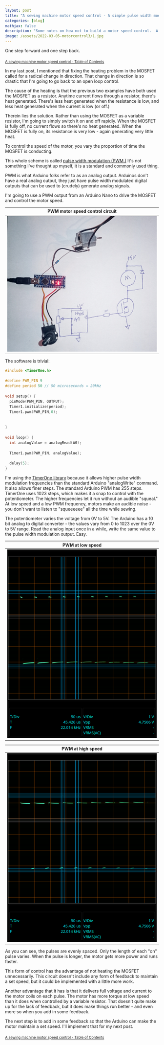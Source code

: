 ```yaml
---
layout: post
title: "A sewing machine motor speed control - A simple pulse width modulation driver as a motor speed control"
categories: [blog]
mathjax: false
description: "Some notes on how not to build a motor speed control.  A simple pulse width modulation driver as a motor speed control."
image: /assets/2022-03-05-motorcontrol3/1.jpg
---
```

One step forward and one step back.

<sub>[A sewing machine motor speed control - Table of Contents](motorcontrol-toc)</sub>

In my last post, I mentioned that fixing the heating problem in the MOSFET called for a radical change in direction.  That change in direction is so drastic that I'm going to go back to an open loop control.

The cause of the heating is that the previous two examples have both used the MOSFET as a resistor.  Anytime current flows through a resistor, there's heat generated.  There's less heat generated when the resistance is low, and less heat generated when the current is low (or off.)

Therein lies the solution.  Rather than using the MOSFET as a variable resistor, I'm going to simply switch it on and off rapidly.  When the MOSFET is fully off, no current flows so there's no heat generated.  When the MOSFET is fully on, its resistance is very low - again generating very little heat.

To control the speed of the motor, you vary the proportion of time the MOSFET is conducting.

This whole scheme is called [pulse width modulation (PWM.)](https://en.wikipedia.org/wiki/Pulse-width_modulation)  It's not something I've thought up myself, it is a standard and commonly used thing.

PWM is what Arduino folks refer to as an analog output.  Arduinos don't have a real analog output, they just have pulse width modulated digital outputs that can be used to (crudely) generate analog signals.

I'm going to use a PWM output from an Arduino Nano to drive the MOSFET and control the motor speed.

|PWM motor speed control circuit|
|-------------------------------|
|![PWM motor speed control circuit](/assets/2022-03-05-motorcontrol3/1.jpg)|

The software is trivial:

```C++
#include <TimerOne.h>

#define PWM_PIN 9
#define period 50 // 50 microseconds = 20kHz

void setup() {
  pinMode(PWM_PIN, OUTPUT);
  Timer1.initialize(period);
  Timer1.pwm(PWM_PIN,0);


}

void loop() {
  int analogValue = analogRead(A0);
  
  Timer1.pwm(PWM_PIN, analogValue);
  
  delay(5);
}

```

I'm using the [TimerOne library](https://github.com/PaulStoffregen/TimerOne) because it allows higher pulse width modulation frequencies than the standard Arduino "analogWrite" command.  It also allows finer steps.  The standard Arduino PWM has 255 steps.  TimerOne uses 1023 steps, which makes it a snap to control with the potentiometer. The higher frequencies let it run without an audible "squeal."  At low speed and a low PWM frequency, motors make an audible noise - you don't want to listen to "squeeeeee" all the time while sewing.

The potentiometer varies the voltage from 0V to 5V.  The Arduino has a 10 bit analog to digital converter - the values vary from 0 to 1023 over the 0V to 5V range.  Read the analog input once in a while, write the same value to the pulse width modulation output.  Easy.

|PWM at low speed|
|----------------|
|![PWM at low speed](/assets/2022-03-05-motorcontrol3/2.png)|

|PWM at high speed|
|----------------|
|![PWM at high speed](/assets/2022-03-05-motorcontrol3/3.png)|

As you can see, the pulses are evenly spaced.  Only the length of each "on" pulse varies.  When the pulse is longer, the motor gets more power and runs faster.

This form of control has the advantage of not heating the MOSFET unnecessarily.  This circuit doesn't include any form of feedback to maintain a set speed, but it could be implemented with a little more work.

Another advantage that it has is that it delivers full voltage and current to the motor coils on each pulse.  The motor has more torque at low speed than it does when controlled by a variable resistor.  That doesn't quite make up for the lack of feedback, but it does make things run better - and even more so when you add in some feedback.

The next step is to add in some feedback so that the Arduino can make the motor maintain a set speed.  I'll implement that for my next post.



<sub>[A sewing machine motor speed control - Table of Contents](motorcontrol-toc)</sub>
